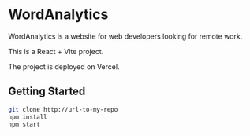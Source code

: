 # WordAnalytics

WordAnalytics is a website for web developers looking for remote work.

This is a React + Vite project.

The project is deployed on Vercel.

## Getting Started

```bash
git clone http://url-to-my-repo
npm install
npm start
```

